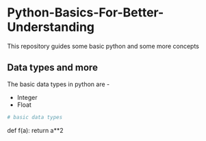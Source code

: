 # Python-Basics-For-Better-Understanding
This repository guides some basic python and some more concepts

## Data types and more
The basic data types in python are - 
- Integer
- Float



```python
# basic data types

```
  def f(a):
    return a**2
